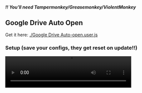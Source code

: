 ##### ‼️ You'll need Tampermonkey/Greasemonkey/ViolentMonkey

## Google Drive Auto Open
Get it here: [./Google Drive Auto-open.user.js](https://foxsdenyt.github.io/userscripts/Google%20Drive%20Auto-open.user.js)
### Setup (save your configs, they get reset on update!!)
<video width="400" height="100" controls>
	<source src="https://s3.us-west-2.amazonaws.com/store.screenapp.io-production/vid/64c0ec39581a2a0c66d89399/7122d53d-f4fa-45bd-9bd2-d59b0e988ecf.mkv?AWSAccessKeyId=AKIASBMTALOAOP6V2K42&Expires=1691746034&Signature=m4CNeYqvQVcz7QgLWcCizQJZgcU%3D" type="video/mp4">
</video>
